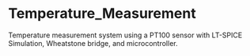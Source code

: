 # Temperature_Measurement
Temperature measurement system using a PT100 sensor with LT-SPICE Simulation, Wheatstone bridge, and microcontroller.
